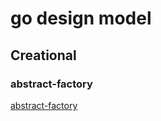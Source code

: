 # go design model

## Creational 

### abstract-factory
[abstract-factory](/Creational/abstract-factory)
